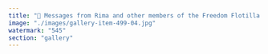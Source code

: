 ```yaml
---
title: "🚨 Messages from Rima and other members of the Freedom Flotilla crew.<br /><br />Let’s stay mobilized until every crew member is safely back home.<br /><br /><br />#FreedomFlotilla <br />#FreeMadleen"
image: "./images/gallery-item-499-04.jpg"
watermark: "545"
section: "gallery"
---
```

